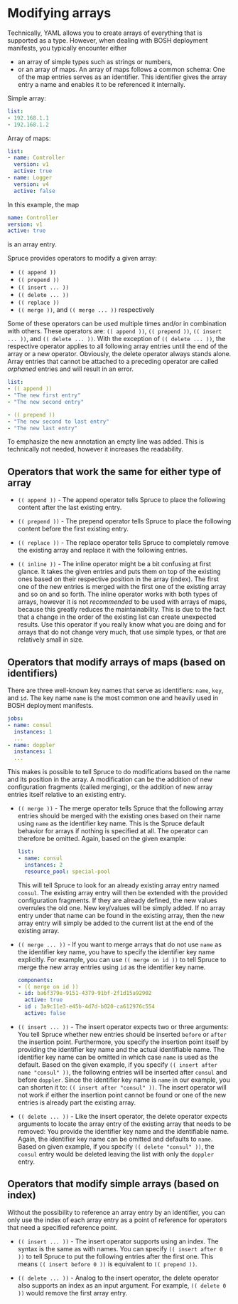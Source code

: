 # Modifying arrays
Technically, YAML allows you to create arrays of everything that is supported as a type. However, when dealing with BOSH deployment manifests, you typically encounter either
- an array of simple types such as strings or numbers,
- or an array of maps.
An array of maps follows a common schema: One of the map entries serves as an identifier. This identifier gives the array entry a name and enables it to be referenced it internally.

Simple array:
```yml
list:
- 192.168.1.1
- 192.168.1.2
```

Array of maps:
```yml
list:
- name: Controller
  version: v1
  active: true
- name: Logger
  version: v4
  active: false
```

In this example, the map
```yml
name: Controller
version: v1
active: true
```
is an array entry.

Spruce provides operators to modify a given array:
- `(( append ))`
- `(( prepend ))`
- `(( insert ... ))`
- `(( delete ... ))`
- `(( replace ))`
- `(( merge ))`, and `(( merge ... ))` respectively

Some of these operators can be used multiple times and/or in combination with others. These operators are: `(( append ))`, `(( prepend ))`, `(( insert ... ))`, and `(( delete ... ))`. With the exception of `(( delete ... ))`, the respective operator applies to all following array entries until the end of the array or a new operator. Obviously, the delete operator always stands alone. Array entries that cannot be attached to a preceding operator are called _orphaned_ entries and will result in an error.
```yml
list:
- (( append ))
- "The new first entry"
- "The new second entry"

- (( prepend ))
- "The new second to last entry"
- "The new last entry"
```

To emphasize the new annotation an empty line was added. This is technically not needed, however it increases the readability.

## Operators that work the same for either type of array
- `(( append ))` - The append operator tells Spruce to place the following content after the last existing entry.

- `(( prepend ))` - The prepend operator tells Spruce to place the following content before the first existing entry.

- `(( replace ))` - The replace operator tells Spruce to completely remove the existing array and replace it with the following entries.

- `(( inline ))` - The inline operator might be a bit confusing at first glance. It takes the given entries and puts them on top of the existing ones based on their respective position in the array (index). The first one of the new entries is merged with the first one of the existing array and so on and so forth.
  The inline operator works with both types of arrays, however it is not _recommended_ to be used with arrays of maps, because this greatly reduces the maintainability. This is due to the fact that a change in the order of the existing list can create unexpected results.
  Use this operator if you really know what you are doing and for arrays that do not change very much, that use simple types, or that are relatively small in size.

## Operators that modify arrays of maps (based on identifiers)
There are three well-known key names that serve as identifiers: `name`, `key`, and `id`. The key name `name` is the most common one and heavily used in BOSH deployment manifests.
```yml
jobs:
- name: consul
  instances: 1
  ...
- name: doppler
  instances: 1
  ...
```

This makes is possible to tell Spruce to do modifications based on the name and its position in the array. A modification can be the addition of new configuration fragments (called merging), or the addition of new array entries itself relative to an existing entry.

- `(( merge ))` - The merge operator tells Spruce that the following array entries should be merged with the existing ones based on their name using `name` as the identifier key name. This is the Spruce default behavior for arrays if nothing is specified at all. The operator can therefore be omitted. Again, based on the given example:
  ```yml
  list:
  - name: consul
    instances: 2
    resource_pool: special-pool
  ```
  This will tell Spruce to look for an already existing array entry named `consul`. The existing array entry will then be extended with the provided configuration fragments. If they are already defined, the new values overrules the old one. New key/values will be simply added.
  If no array entry under that name can be found in the existing array, then the new array entry will simply be added to the current list at the end of the existing array.

- `(( merge ... ))` - If you want to merge arrays that do not use `name` as the identifier key name, you have to specify the identifier key name explicitly. For example, you can use `(( merge on id ))` to tell Spruce to merge the new array entries using `id` as the identifier key name.
  ```yml
  components:
  - (( merge on id ))
  - id: ba6f379e-9151-4379-91bf-2f1d15a92902
    active: true
  - id : 3a9c11e3-e45b-4d7d-b020-ca612976c554
    active: false
  ```

- `(( insert ... ))` - The insert operator expects two or three arguments: You tell Spruce whether new entries should be inserted `before` or `after` the insertion point. Furthermore, you specify the insertion point itself by providing the identifier key name and the actual identifiable name.
  The identifier key name can be omitted in which case `name` is used as the default. Based on the given example, if you specify `(( insert after name "consul" ))`, the following entries will be inserted after `consul` and before `doppler`. Since the identifier key name is `name` in our example, you can shorten it to: `(( insert after "consul" ))`.
  The insert operator will not work if either the insertion point cannot be found or one of the new entries is already part the existing array.

- `(( delete ... ))` - Like the insert operator, the delete operator expects arguments to locate the array entry of the existing array that needs to be removed: You provide the identifier key name and the identifiable name.
  Again, the identifier key name can be omitted and defaults to `name`. Based on given example, if you specify `(( delete "consul" ))`, the `consul` entry would be deleted leaving the list with only the `doppler` entry.

## Operators that modify simple arrays (based on index)
Without the possibility to reference an array entry by an identifier, you can only use the index of each array entry as a point of reference for operators that need a specified reference point.

- `(( insert ... ))` - The insert operator supports using an index. The syntax is the same as with names. You can specify `(( insert after 0 ))` to tell Spruce to put the following entries after the first one. This means `(( insert before 0 ))` is equivalent to `(( prepend ))`.

- `(( delete ... ))` - Analog to the insert operator, the delete operator also supports an index as an input argument. For example, `(( delete 0 ))` would remove the first array entry.

